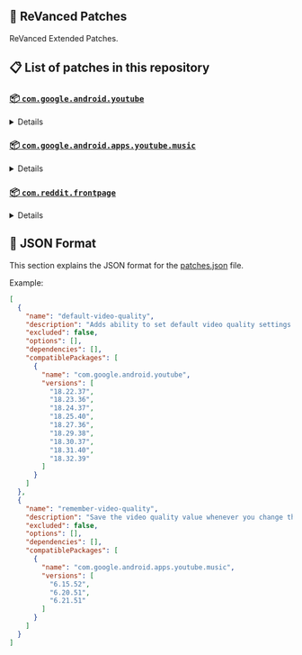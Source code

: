 ## 🧩 ReVanced Patches

ReVanced Extended Patches.

## 📋 List of patches in this repository

### [📦 `com.google.android.youtube`](https://play.google.com/store/apps/details?id=com.google.android.youtube)
<details>

| 💊 Patch | 📜 Description | 🏹 Target Version |
|:--------:|:--------------:|:-----------------:|
| `add-splash-animation` | Adds splash animation, which was removed in YT v18.19.36+. This patch cannot be used with 'custom-branding-icon' patch | 18.22.37 ~ 18.32.39 |
| `alternative-thumbnails` | Adds an option to replace video thumbnails with still image captures of the video. | 18.22.37 ~ 18.32.39 |
| `append-time-stamps-information` | Add the current video quality or playback speed in brackets next to the current time. | 18.22.37 ~ 18.32.39 |
| `bypass-ambient-mode-restrictions` | Bypass ambient mode restrictions in battery saver mode. | 18.22.37 ~ 18.32.39 |
| `change-homepage` | Change home page to subscription feed. | 18.22.37 ~ 18.32.39 |
| `custom-branding-youtube-name` | Rename the YouTube app to the name specified in options.json. | 18.22.37 ~ 18.32.39 |
| `custom-branding-icon-mmt` | Changes the YouTube launcher icon to MMT. | 18.22.37 ~ 18.32.39 |
| `custom-branding-icon-revancify-blue` | Changes the YouTube launcher icon to Revancify Blue. | 18.22.37 ~ 18.32.39 |
| `custom-branding-icon-revancify-red` | Changes the YouTube launcher icon to Revancify Red. | 18.22.37 ~ 18.32.39 |
| `custom-double-tap-length` | Add 'double-tap to seek' value. | 18.22.37 ~ 18.32.39 |
| `custom-package-name` | Specifies the package name for YouTube and YT Music in the MicroG build. | all |
| `custom-playback-speed` | Adds more playback speed options. | 18.22.37 ~ 18.32.39 |
| `custom-seekbar-color` | Change seekbar color in video player and video thumbnails. | 18.22.37 ~ 18.32.39 |
| `default-playback-speed` | Adds ability to set default playback speed settings. | 18.22.37 ~ 18.32.39 |
| `default-video-quality` | Adds ability to set default video quality settings. | 18.22.37 ~ 18.32.39 |
| `disable-quic-protocol` | Disable CronetEngine's QUIC protocol. | 18.22.37 ~ 18.32.39 |
| `disable-shorts-on-startup` | Disables playing YouTube Shorts when launching YouTube. | 18.22.37 ~ 18.32.39 |
| `disable-auto-captions` | Disables forced auto captions. | 18.22.37 ~ 18.32.39 |
| `disable-haptic-feedback` | Disable haptic feedback when swiping. | 18.22.37 ~ 18.32.39 |
| `disable-hdr-video` | Disable HDR video. | 18.22.37 ~ 18.32.39 |
| `disable-landscape-mode` | Disable landscape mode when entering fullscreen. | 18.22.37 ~ 18.32.39 |
| `disable-pip-notification` | Disable pip notification when you first launch pip mode. | 18.22.37 ~ 18.32.39 |
| `enable-compact-controls-overlay` | Enables compact control overlay. | 18.22.37 ~ 18.32.39 |
| `enable-debug-logging` | Adds debugging options. | 18.22.37 ~ 18.32.39 |
| `enable-external-browser` | Open url outside the app in an external browser. | 18.22.37 ~ 18.32.39 |
| `enable-minimized-playback` | Enables minimized and background playback. | 18.22.37 ~ 18.32.39 |
| `enable-new-comment-popup-panels` | Enables a new type of comment popup panel in the shorts player. | 18.22.37 ~ 18.32.39 |
| `enable-new-splash-animation` | Enables a new type of splash animation. | 18.22.37 ~ 18.32.39 |
| `enable-new-thumbnail-preview` | Enables a new type of thumbnail preview. | 18.22.37 ~ 18.32.39 |
| `enable-old-quality-layout` | Enables the original quality flyout menu. | 18.22.37 ~ 18.32.39 |
| `enable-open-links-directly` | Skips over redirection URLs to external links. | 18.22.37 ~ 18.32.39 |
| `enable-seekbar-tapping` | Enables tap-to-seek on the seekbar of the video player. | 18.22.37 ~ 18.32.39 |
| `enable-tablet-mini-player` | Enables the tablet mini player layout. | 18.22.37 ~ 18.32.39 |
| `enable-tablet-navigation-bar` | Enables the tablet navigation bar. | 18.22.37 ~ 18.32.39 |
| `enable-wide-search-bar` | Replaces the search icon with a wide search bar. This will hide the YouTube logo when active. | 18.22.37 ~ 18.32.39 |
| `force-opus-codec` | Forces the OPUS codec for audios. | 18.22.37 ~ 18.32.39 |
| `force-vp9-codec` | Forces the VP9 codec for videos. | 18.22.37 ~ 18.32.39 |
| `force-hide-player-button-background` | Force hides the background from the video player buttons. | 18.22.37 ~ 18.32.39 |
| `force-premium-heading` | Forces premium heading on the homepage. | 18.22.37 ~ 18.32.39 |
| `header-switch` | Add switch to change header. | 18.22.37 ~ 18.32.39 |
| `hide-account-menu` | Hide account menu elements. | 18.22.37 ~ 18.32.39 |
| `hide-auto-player-popup-panels` | Hide automatic popup panels (playlist or live chat) on video player. | 18.22.37 ~ 18.32.39 |
| `hide-autoplay-button` | Hides the autoplay button in the video player. | 18.22.37 ~ 18.32.39 |
| `hide-autoplay-preview` | Hides the autoplay preview container in the fullscreen. | 18.22.37 ~ 18.32.39 |
| `hide-button-container` | Adds the options to hide action buttons under a video. | 18.22.37 ~ 18.32.39 |
| `hide-captions-button` | Hides the captions button in the video player. | 18.22.37 ~ 18.32.39 |
| `hide-cast-button` | Hides the cast button in the video player. | 18.22.37 ~ 18.32.39 |
| `hide-category-bar` | Hides the category bar in video feeds. | 18.22.37 ~ 18.32.39 |
| `hide-channel-avatar-section` | Hides the channel avatar section of the subscription feed. | 18.22.37 ~ 18.32.39 |
| `hide-channel-watermark` | Hides creator's watermarks on videos. | 18.22.37 ~ 18.32.39 |
| `hide-collapse-button` | Hides the collapse button in the video player. | 18.22.37 ~ 18.32.39 |
| `hide-comment-component` | Hides components related to comments. | 18.22.37 ~ 18.32.39 |
| `hide-crowdfunding-box` | Hides the crowdfunding box between the player and video description. | 18.22.37 ~ 18.32.39 |
| `hide-description-components` | Hides description components. | 18.22.37 ~ 18.32.39 |
| `hide-double-tap-overlay-filter` | Hides the double tap dark filter layer. | 18.22.37 ~ 18.32.39 |
| `hide-end-screen-cards` | Hides the suggested video cards at the end of a video in fullscreen. | 18.22.37 ~ 18.32.39 |
| `hide-end-screen-overlay` | Hide end screen overlay on swipe controls. | 18.22.37 ~ 18.32.39 |
| `hide-feed-flyout-panel` | Hides feed flyout panel components. | 18.22.37 ~ 18.32.39 |
| `hide-filmstrip-overlay` | Hide filmstrip overlay on swipe controls. | 18.22.37 ~ 18.32.39 |
| `hide-floating-microphone` | Hides the floating microphone button which appears in search. | 18.22.37 ~ 18.32.39 |
| `hide-fullscreen-panels` | Hides video description and comments panel in fullscreen view. | 18.22.37 ~ 18.32.39 |
| `hide-general-ads` | Hides general ads. | 18.22.37 ~ 18.32.39 |
| `hide-handle` | Hides the handle in the account switcher. | 18.22.37 ~ 18.32.39 |
| `hide-info-cards` | Hides info-cards in videos. | 18.22.37 ~ 18.32.39 |
| `hide-latest-videos-button` | Hides latest videos button in home feed. | 18.22.37 ~ 18.32.39 |
| `hide-layout-components` | Hides general layout components. | 18.22.37 ~ 18.32.39 |
| `hide-load-more-button` | Hides the button under videos that loads similar videos. | 18.22.37 ~ 18.32.39 |
| `hide-mix-playlists` | Hides mix playlists from home feed and video player. | 18.22.37 ~ 18.32.39 |
| `hide-music-button` | Hides the YouTube Music button in the video player. | 18.22.37 ~ 18.32.39 |
| `hide-navigation-buttons` | Adds options to hide or change navigation buttons. | 18.22.37 ~ 18.32.39 |
| `hide-navigation-label` | Hide navigation bar labels. | 18.22.37 ~ 18.32.39 |
| `hide-player-button-background` | Hide player button background. | 18.22.37 ~ 18.32.39 |
| `hide-player-flyout-panel` | Hides player flyout panel components. | 18.22.37 ~ 18.32.39 |
| `hide-player-overlay-filter` | Hides the dark filter layer from the player's background. | 18.22.37 ~ 18.32.39 |
| `hide-previous-next-button` | Hides the previous and next button in the player controller. | 18.22.37 ~ 18.32.39 |
| `hide-quick-actions` | Adds the options to hide quick actions components in the fullscreen. | 18.22.37 ~ 18.32.39 |
| `hide-seek-message` | Hides the 'Slide left or right to seek' message container. | 18.22.37 ~ 18.32.39 |
| `hide-seekbar` | Hides the seekbar in video player and video thumbnails. | 18.22.37 ~ 18.32.39 |
| `hide-shorts-components` | Hides other Shorts components. | 18.22.37 ~ 18.32.39 |
| `hide-snack-bar` | Hides the snack bar action popup. | 18.22.37 ~ 18.32.39 |
| `hide-speed-overlay` | Hide speed overlay in player. | 18.22.37 ~ 18.32.39 |
| `hide-suggested-actions` | Hide the suggested actions bar inside the player. | 18.22.37 ~ 18.32.39 |
| `hide-suggested-video-overlay` | Hide the suggested video overlay to play next. | 18.22.37 ~ 18.32.39 |
| `hide-suggestions-shelf` | Hides the suggestions shelf. | 18.22.37 ~ 18.32.39 |
| `hide-time-stamp` | Hides timestamp in video player. | 18.22.37 ~ 18.32.39 |
| `hide-tooltip-content` | Hides the tooltip box that appears on first install. | 18.22.37 ~ 18.32.39 |
| `hide-trending-searches` | Hide trending searches in the search bar. | 18.22.37 ~ 18.32.39 |
| `hide-video-ads` | Hides ads in the video player. | 18.22.37 ~ 18.32.39 |
| `language-switch` | Add language switch toggle. | 18.22.37 ~ 18.32.39 |
| `layout-switch` | Tricks the dpi to use some tablet/phone layouts. | 18.22.37 ~ 18.32.39 |
| `materialyou` | Enables MaterialYou theme for Android 12+ | 18.22.37 ~ 18.32.39 |
| `microg-support` | Allows ReVanced Extended to run without root and under a different package name with MicroG. | 18.22.37 ~ 18.32.39 |
| `overlay-buttons` | Add overlay buttons to the player. | 18.22.37 ~ 18.32.39 |
| `return-youtube-dislike` | Shows the dislike count of videos using the Return YouTube Dislike API. | 18.22.37 ~ 18.32.39 |
| `settings` | Applies mandatory patches to implement ReVanced Extended settings into the application. | 18.22.37 ~ 18.32.39 |
| `sponsorblock` | Integrates SponsorBlock which allows skipping video segments such as sponsored content. | 18.22.37 ~ 18.32.39 |
| `spoof-app-version` | Tricks YouTube into thinking, you are running an older version of the app. One of the side effects also includes restoring the old UI. | 18.22.37 ~ 18.32.39 |
| `spoof-player-parameters` | Spoofs player parameters to prevent playback issues. | 18.22.37 ~ 18.32.39 |
| `swipe-controls` | Adds volume and brightness swipe controls. | 18.22.37 ~ 18.32.39 |
| `theme` | Change the app's theme to the values specified in options.json. | 18.22.37 ~ 18.32.39 |
| `translations` | Add Crowdin translations for YouTube. | 18.22.37 ~ 18.32.39 |
</details>

### [📦 `com.google.android.apps.youtube.music`](https://play.google.com/store/apps/details?id=com.google.android.apps.youtube.music)
<details>

| 💊 Patch | 📜 Description | 🏹 Target Version |
|:--------:|:--------------:|:-----------------:|
| `amoled` | Applies pure black theme on some components. | 6.15.52 ~ 6.21.51 |
| `background-play` | Enables playing music in the background. | 6.15.52 ~ 6.21.51 |
| `bitrate-default-value` | Set the audio quality to "Always High" when you first install the app. | 6.15.52 ~ 6.21.51 |
| `certificate-spoof` | Spoofs the YouTube Music certificate for Android Auto. | 6.15.52 ~ 6.21.51 |
| `custom-branding-music-name` | Rename the YouTube Music app to the name specified in options.json. | 6.15.52 ~ 6.21.51 |
| `custom-branding-icon-mmt` | Changes the YouTube Music launcher icon to MMT. | 6.15.52 ~ 6.21.51 |
| `custom-branding-icon-revancify-blue` | Changes the YouTube Music launcher icon to Revancify Blue. | 6.15.52 ~ 6.21.51 |
| `custom-branding-icon-revancify-red` | Changes the YouTube Music launcher icon to Revancify Red. | 6.15.52 ~ 6.21.51 |
| `custom-package-name` | Specifies the package name for YouTube and YT Music in the MicroG build. | all |
| `custom-playback-speed` | Adds more playback speed options. | 6.15.52 ~ 6.21.51 |
| `disable-auto-captions` | Disables forced auto captions. | 6.15.52 ~ 6.21.51 |
| `enable-black-navigation-bar` | Sets the navigation bar color to black. | 6.15.52 ~ 6.21.51 |
| `enable-color-match-player` | Matches the color of the mini player and the fullscreen player. | 6.15.52 ~ 6.21.51 |
| `enable-compact-dialog` | Enable compact dialog on phone. | 6.15.52 ~ 6.21.51 |
| `enable-custom-filter` | Enables custom filter to hide layout components. | 6.15.52 ~ 6.21.51 |
| `enable-debug-logging` | Adds debugging options. | 6.15.52 ~ 6.21.51 |
| `enable-force-minimized-player` | Keep player permanently minimized even if another track is played. | 6.15.52 ~ 6.21.51 |
| `enable-landscape-mode` | Enables entry into landscape mode by screen rotation on the phone. | 6.15.52 ~ 6.21.51 |
| `enable-minimized-playback` | Enables minimized playback on Kids music. | 6.15.52 ~ 6.21.51 |
| `enable-new-layout` | Enable new player layouts. | 6.15.52 ~ 6.21.51 |
| `enable-old-style-library-shelf` | Return the library shelf to old style. | 6.15.52 ~ 6.21.51 |
| `enable-old-style-miniplayer` | Return the miniplayers to old style. | 6.15.52 ~ 6.21.51 |
| `enable-opus-codec` | Enable opus codec when playing audio. | 6.15.52 ~ 6.21.51 |
| `enable-playback-speed` | Add playback speed button to the flyout panel. | 6.15.52 ~ 6.21.51 |
| `enable-sleep-timer` | Add sleep timer to flyout menu. | 6.15.52 ~ 6.21.51 |
| `enable-zen-mode` | Adds a grey tint to the video player to reduce eye strain. | 6.15.52 ~ 6.21.51 |
| `exclusive-audio-playback` | Enables the option to play music without video. | 6.15.52 ~ 6.21.51 |
| `hide-account-menu` | Hide account menu elements. | 6.15.52 ~ 6.21.51 |
| `hide-action-bar-label` | Hide labels in action bar. | 6.15.52 ~ 6.21.51 |
| `hide-button-shelf` | Hides the button shelf from homepage and explorer. | 6.15.52 ~ 6.21.51 |
| `hide-carousel-shelf` | Hides the carousel shelf from homepage and explorer. | 6.15.52 ~ 6.21.51 |
| `hide-cast-button` | Hides the cast button. | 6.15.52 ~ 6.21.51 |
| `hide-category-bar` | Hides the music category bar at the top of the homepage. | 6.15.52 ~ 6.21.51 |
| `hide-channel-guidelines` | Hides channel guidelines at the top of comments. | 6.15.52 ~ 6.21.51 |
| `hide-emoji-picker` | Hides emoji picker at the comments box. | 6.15.52 ~ 6.21.51 |
| `hide-flyout-panel` | Hides flyout panel components. | 6.15.52 ~ 6.21.51 |
| `hide-get-premium` | Hides "Get Premium" label from the account menu or settings. | 6.15.52 ~ 6.21.51 |
| `hide-handle` | Hides the handle in the account switcher. | 6.15.52 ~ 6.21.51 |
| `hide-music-ads` | Hides ads before playing a music. | 6.15.52 ~ 6.21.51 |
| `hide-navigation-bar-component` | Hides navigation bar components. | 6.15.52 ~ 6.21.51 |
| `hide-new-playlist-button` | Hides the "New playlist" button in the library. | 6.15.52 ~ 6.21.51 |
| `hide-playlist-card` | Hides the playlist card from homepage. | 6.15.52 ~ 6.21.51 |
| `hide-radio-button` | Hides start radio button. | 6.15.52 ~ 6.21.51 |
| `hide-taste-builder` | Hides the "Tell us which artists you like" card from homepage. | 6.15.52 ~ 6.21.51 |
| `hide-terms-container` | Hides terms of service container at the account menu. | 6.15.52 ~ 6.21.51 |
| `hide-tooltip-content` | Hides the tooltip box that appears on first install. | 6.15.52 ~ 6.21.51 |
| `hook-download-button` | Replaces the offline download button with an external download button. | 6.15.52 ~ 6.21.51 |
| `microg-support` | Allows ReVanced Extended Music to run without root and under a different package name with MicroG. | 6.15.52 ~ 6.21.51 |
| `remember-playback-speed` | Save the playback speed value whenever you change the playback speed. | 6.15.52 ~ 6.21.51 |
| `remember-repeat-state` | Remembers the state of the repeat. | 6.15.52 ~ 6.21.51 |
| `remember-shuffle-state` | Remembers the state of the shuffle. | 6.15.52 ~ 6.21.51 |
| `remember-video-quality` | Save the video quality value whenever you change the video quality. | 6.15.52 ~ 6.21.51 |
| `replace-cast-button` | Replace the cast button in the player with the open music button. | 6.15.52 ~ 6.21.51 |
| `replace-dismiss-queue` | Replace dismiss queue menu to watch on YouTube. | 6.15.52 ~ 6.21.51 |
| `return-youtube-dislike` | Shows the dislike count of videos using the Return YouTube Dislike API. | 6.15.52 ~ 6.21.51 |
| `settings` | Adds settings for ReVanced Extended to YouTube Music. | 6.15.52 ~ 6.21.51 |
| `sponsorblock` | Integrates SponsorBlock which allows skipping video segments such as sponsored content. | 6.15.52 ~ 6.21.51 |
| `spoof-app-version` | Spoof the YouTube Music client version. | 6.15.52 ~ 6.21.51 |
| `start-page` | Set the default start page. | 6.15.52 ~ 6.21.51 |
| `translations` | Add Crowdin translations for YouTube Music. | 6.15.52 ~ 6.21.51 |
</details>

### [📦 `com.reddit.frontpage`](https://play.google.com/store/apps/details?id=com.reddit.frontpage)
<details>

| 💊 Patch | 📜 Description | 🏹 Target Version |
|:--------:|:--------------:|:-----------------:|
| `disable-screenshot-popup` | Disables the popup that shows up when taking a screenshot. | all |
| `hide-ads` | Hides ads from the Reddit. | all |
| `hide-navigation-buttons` | Hide buttons at navigation bar. | all |
| `hide-place-button` | Hide r/place button in toolbar. | all |
| `open-links-directly` | Skips over redirection URLs to external links. | all |
| `open-links-externally` | Open links outside of the app directly in your browser. | all |
| `premium-icon` | Unlocks premium icons. | all |
| `reddit-settings` | Adds ReVanced Extended settings to Reddit. | all |
| `sanitize-sharing-links` | Removes (tracking) query parameters from the URLs when sharing links. | all |
</details>



## 📝 JSON Format

This section explains the JSON format for the [patches.json](patches.json) file.

Example:

```json
[
  {
    "name": "default-video-quality",
    "description": "Adds ability to set default video quality settings.",
    "excluded": false,
    "options": [],
    "dependencies": [],
    "compatiblePackages": [
      {
        "name": "com.google.android.youtube",
        "versions": [
          "18.22.37",
          "18.23.36",
          "18.24.37",
          "18.25.40",
          "18.27.36",
          "18.29.38",
          "18.30.37",
          "18.31.40",
          "18.32.39"
        ]
      }
    ]
  },
  {
    "name": "remember-video-quality",
    "description": "Save the video quality value whenever you change the video quality.",
    "excluded": false,
    "options": [],
    "dependencies": [],
    "compatiblePackages": [
      {
        "name": "com.google.android.apps.youtube.music",
        "versions": [
          "6.15.52",
          "6.20.51",
          "6.21.51"
        ]
      }
    ]
  }
]
```
